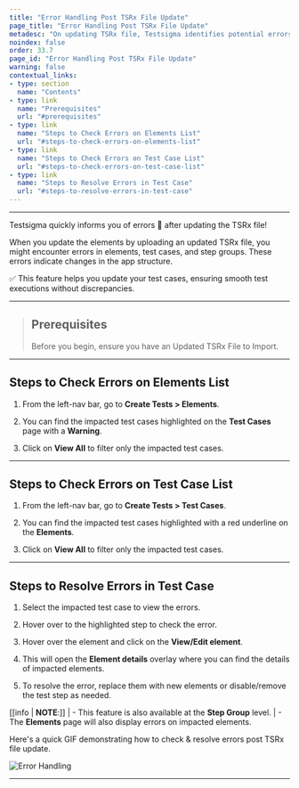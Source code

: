 ```yaml
---
title: "Error Handling Post TSRx File Update"
page_title: "Error Handling Post TSRx File Update"
metadesc: "On updating TSRx file, Testsigma identifies potential errors in test cases, step groups and elements linked to updates in the application structure"
noindex: false
order: 33.7
page_id: "Error Handling Post TSRx File Update"
warning: false
contextual_links:
- type: section
  name: "Contents"
- type: link
  name: "Prerequisites"
  url: "#prerequisites"
- type: link
  name: "Steps to Check Errors on Elements List"
  url: "#steps-to-check-errors-on-elements-list"
- type: link
  name: "Steps to Check Errors on Test Case List"
  url: "#steps-to-check-errors-on-test-case-list"
- type: link
  name: "Steps to Resolve Errors in Test Case"
  url: "#steps-to-resolve-errors-in-test-case"
---
```


---

Testsigma quickly informs you of errors 🚫 after updating the TSRx file! 

When you update the elements by uploading an updated TSRx file, you might encounter errors in elements, test cases, and step groups. These errors indicate changes in the app structure.

✅ This feature helps you update your test cases, ensuring smooth test executions  without discrepancies. 

---

> ## **Prerequisites**
>
> Before you begin, ensure you have an Updated TSRx File to Import. 

---

## **Steps to Check Errors on Elements List**

1. From the left-nav bar, go to **Create Tests > Elements**.

2. You can find the impacted test cases highlighted on the **Test Cases** page with a **Warning**. 

3. Click on **View All** to filter only the impacted test cases. 

---

## **Steps to Check Errors on Test Case List**

1. From the left-nav bar, go to **Create Tests > Test Cases**. 

2. You can find the impacted test cases highlighted with a red underline on the **Elements**. 

3. Click on **View All** to filter only the impacted test cases.

---

## **Steps to Resolve Errors in Test Case**

1. Select the impacted test case to view the errors.

2. Hover over to the highlighted step to check the error.

3. Hover over the element and click on the **View/Edit element**. 

4. This will open the **Element details** overlay where you can find the details of impacted elements. 

5. To resolve the error, replace them with new elements or disable/remove the test step as needed.

[[info | **NOTE**:]]
| - This feature is also available at the **Step Group** level. 
| - The **Elements** page will also display errors on impacted elements. 

Here's a quick GIF demonstrating how to check & resolve errors post TSRx file update. 

![Error Handling](https://s3.amazonaws.com/static-docs.testsigma.com/new_images/projects/applications/WA_ErrorHandling.gif)

---